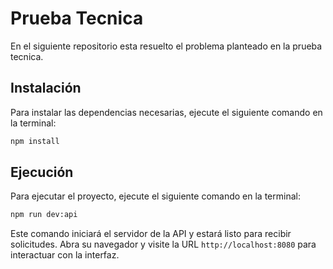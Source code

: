 # Prueba Tecnica

En el siguiente repositorio esta resuelto el problema planteado en la prueba tecnica.

## Instalación

Para instalar las dependencias necesarias, ejecute el siguiente comando en la terminal:

```bash
npm install
```

## Ejecución

Para ejecutar el proyecto, ejecute el siguiente comando en la terminal:

```bash
npm run dev:api
```

Este comando iniciará el servidor de la API y estará listo para recibir solicitudes. Abra su navegador y visite la URL `http://localhost:8080` para interactuar con la interfaz.